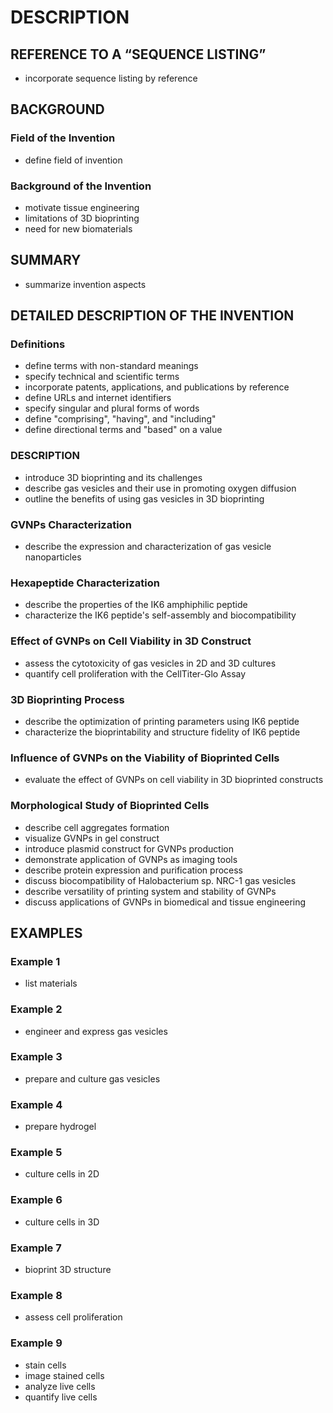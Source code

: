 # DESCRIPTION

## REFERENCE TO A “SEQUENCE LISTING”

- incorporate sequence listing by reference

## BACKGROUND

### Field of the Invention

- define field of invention

### Background of the Invention

- motivate tissue engineering
- limitations of 3D bioprinting
- need for new biomaterials

## SUMMARY

- summarize invention aspects

## DETAILED DESCRIPTION OF THE INVENTION

### Definitions

- define terms with non-standard meanings
- specify technical and scientific terms
- incorporate patents, applications, and publications by reference
- define URLs and internet identifiers
- specify singular and plural forms of words
- define "comprising", "having", and "including"
- define directional terms and "based" on a value

### DESCRIPTION

- introduce 3D bioprinting and its challenges
- describe gas vesicles and their use in promoting oxygen diffusion
- outline the benefits of using gas vesicles in 3D bioprinting

### GVNPs Characterization

- describe the expression and characterization of gas vesicle nanoparticles

### Hexapeptide Characterization

- describe the properties of the IK6 amphiphilic peptide
- characterize the IK6 peptide's self-assembly and biocompatibility

### Effect of GVNPs on Cell Viability in 3D Construct

- assess the cytotoxicity of gas vesicles in 2D and 3D cultures
- quantify cell proliferation with the CellTiter-Glo Assay

### 3D Bioprinting Process

- describe the optimization of printing parameters using IK6 peptide
- characterize the bioprintability and structure fidelity of IK6 peptide

### Influence of GVNPs on the Viability of Bioprinted Cells

- evaluate the effect of GVNPs on cell viability in 3D bioprinted constructs

### Morphological Study of Bioprinted Cells

- describe cell aggregates formation
- visualize GVNPs in gel construct
- introduce plasmid construct for GVNPs production
- demonstrate application of GVNPs as imaging tools
- describe protein expression and purification process
- discuss biocompatibility of Halobacterium sp. NRC-1 gas vesicles
- describe versatility of printing system and stability of GVNPs
- discuss applications of GVNPs in biomedical and tissue engineering

## EXAMPLES

### Example 1

- list materials

### Example 2

- engineer and express gas vesicles

### Example 3

- prepare and culture gas vesicles

### Example 4

- prepare hydrogel

### Example 5

- culture cells in 2D

### Example 6

- culture cells in 3D

### Example 7

- bioprint 3D structure

### Example 8

- assess cell proliferation

### Example 9

- stain cells
- image stained cells
- analyze live cells
- quantify live cells

